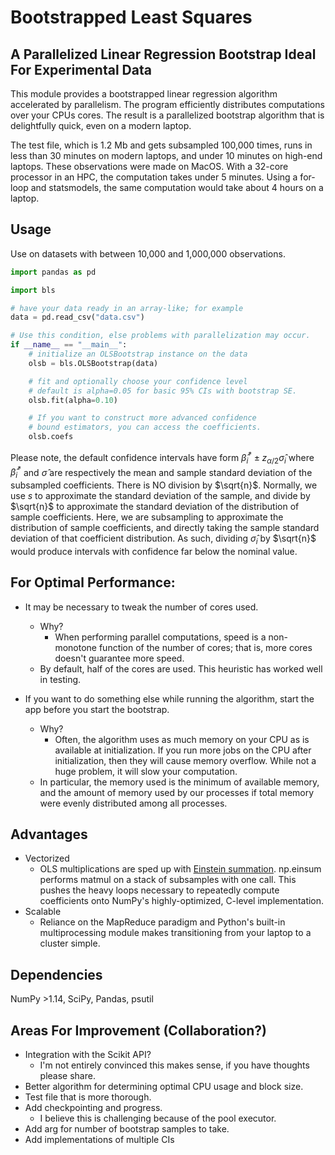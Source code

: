 # Bootstrapped Least Squares

## A Parallelized Linear Regression Bootstrap Ideal For Experimental Data

This module provides a bootstrapped linear regression algorithm accelerated by parallelism.
The program efficiently distributes computations over your CPUs cores.
The result is a parallelized bootstrap algorithm that is delightfully quick, even on a modern laptop.

The test file, which is 1.2 Mb and gets subsampled 100,000 times, runs in less than 30 minutes on modern laptops, and under 10 minutes on high-end laptops. These observations were made on MacOS. With a 32-core processor in an HPC, the computation takes under 5 minutes. Using a for-loop and statsmodels, the same computation would take about 4 hours on a laptop.

## Usage

Use on datasets with between 10,000 and 1,000,000 observations.

```python
import pandas as pd

import bls

# have your data ready in an array-like; for example
data = pd.read_csv("data.csv")

# Use this condition, else problems with parallelization may occur.
if __name__ == "__main__":
    # initialize an OLSBootstrap instance on the data
    olsb = bls.OLSBootstrap(data)

    # fit and optionally choose your confidence level
    # default is alpha=0.05 for basic 95% CIs with bootstrap SE.
    olsb.fit(alpha=0.10)

    # If you want to construct more advanced confidence
    # bound estimators, you can access the coefficients.
    olsb.coefs
```

Please note, the default confidence intervals have form $\hat{\beta}_i^* ± z_{\alpha/2}\hat{\sigma}_i$ where $\hat{\beta}_i^*$ and $\hat{\sigma}$ are respectively the mean and sample standard deviation of the subsampled coefficients. There is NO division by $\sqrt{n}$. Normally, we use $s$ to approximate the standard deviation of the sample, and divide by $\sqrt{n}$ to approximate the standard deviation of the distribution of sample coefficients. Here, we are subsampling to approximate the distribution of sample coefficients, and directly taking the sample standard deviation of that coefficient distribution. As such, dividing $\hat{\sigma}_i$ by $\sqrt{n}$ would produce intervals with confidence far below the nominal value.

## For Optimal Performance:
- It may be necessary to tweak the number of cores used.
  - Why?
    - When performing parallel computations, speed is a non-monotone function of the number of cores; that is, more cores doesn't guarantee more speed. 
  - By default, half of the cores are used. This heuristic has worked well in testing.

- If you want to do something else while running the algorithm, start the app before you start the bootstrap.
  - Why?
    - Often, the algorithm uses as much memory on your CPU as is available at initialization. If you run more jobs on the CPU after initialization, then they will cause memory overflow. While not a huge problem, it will slow your computation.
  - In particular, the memory used is the minimum of available memory, and the amount of memory used by our processes if total memory were evenly distributed among all processes.
  
## Advantages
- Vectorized
  - OLS multiplications are sped up with [Einstein summation](https://mathworld.wolfram.com/EinsteinSummation.html). np.einsum performs matmul on a stack of subsamples with one call. This pushes the heavy loops necessary to repeatedly compute coefficients onto NumPy's highly-optimized, C-level implementation.
- Scalable
  - Reliance on the MapReduce paradigm and Python's built-in multiprocessing module makes transitioning from your laptop to a cluster simple.

## Dependencies

NumPy >1.14, SciPy, Pandas, psutil

## Areas For Improvement (Collaboration?)
- Integration with the Scikit API?
  - I'm not entirely convinced this makes sense, if you have thoughts please share.
- Better algorithm for determining optimal CPU usage and block size.
- Test file that is more thorough.
- Add checkpointing and progress.
  - I believe this is challenging because of the pool executor.
- Add arg for number of bootstrap samples to take.
- Add implementations of multiple CIs
